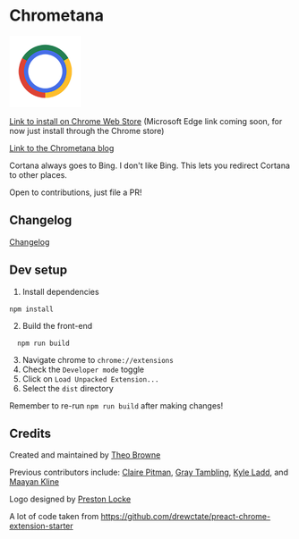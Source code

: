 # Chrometana

![Logo](images/logo-128.png)

[Link to install on Chrome Web Store](https://chrome.google.com/webstore/detail/kaicbfmipfpfpjmlbpejaoaflfdnabnc)
(Microsoft Edge link coming soon, for now just install through the Chrome store)

[Link to the Chrometana blog](http://Chrometana.Theo.li)

Cortana always goes to Bing. I don't like Bing. This lets you redirect Cortana to other places.

Open to contributions, just file a PR!

## Changelog

[Changelog](CHANGELOG.md)

## Dev setup

1. Install dependencies

```
npm install
```

2.  Build the front-end

```
  npm run build
```

3. Navigate chrome to `chrome://extensions`
4. Check the `Developer mode` toggle
5. Click on `Load Unpacked Extension...`
6. Select the `dist` directory

Remember to re-run `npm run build` after making changes!

## Credits

Created and maintained by [Theo Browne](http://www.t3.gg)

Previous contributors include: [Claire Pitman](https://github.com/ClairePitman), [Gray Tambling](https://github.com/the-graytest), [Kyle Ladd](https://github.com/kyleladd), and [Maayan Kline](https://github.com/mok8)

Logo designed by [Preston Locke](https://github.com/Preston12321)

A lot of code taken from https://github.com/drewctate/preact-chrome-extension-starter
